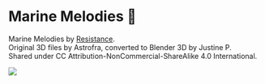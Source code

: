 # Marine Melodies :musical_note:

Marine Melodies by [Resistance](http://resistance.no/).<br>
Original 3D files by Astrofra, converted to Blender 3D by Justine P.<br>
Shared under CC Attribution-NonCommercial-ShareAlike 4.0 International.

[![](https://github.com/astrofra/demo-marine-melodies/raw/main/img/blender_VS_harfang_quadview-800x450.png)](https://github.com/astrofra/demo-marine-melodies/raw/main/img/blender_VS_harfang_quadview.png)